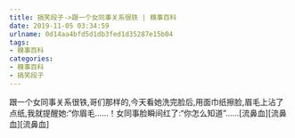 ```yaml
---
title: 搞笑段子->跟一个女同事关系很铁 | 糗事百科
date: 2019-11-05 03:34:59
urlname: 0d14aa4bfd5d1db3fed1d35287e15b04
tags: 
- 糗事百科
categories:
- 糗事百科
- 搞笑段子
---
```

跟一个女同事关系很铁,哥们那样的,今天看她洗完脸后,用面巾纸擦脸,眉毛上沾了点纸,我就提醒她:“你眉毛……！女同事脸瞬间红了:“你怎么知道”……[流鼻血][流鼻血][流鼻血]


